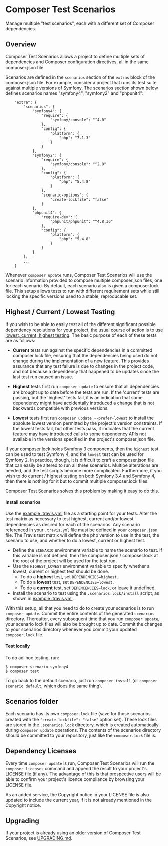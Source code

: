 # Composer Test Scenarios

Manage multiple "test scenarios", each with a different set of Composer dependencies.

## Overview

Composer Test Scenarios allows a project to define multiple sets of dependencies and Composer configuration directives, all in the same composer.json file.

Scenarios are defined in the `scenarios` section of the `extras` block of the composer.json file. For example, consider a project that runs its test suite against multiple versions of Symfony. The scenarios section shown below defines scenarios names "symfony4", "symfony2" and "phpunit4":
```
    "extra": {
        "scenarios": {
            "symfony4": {
                "require": {
                    "symfony/console": "^4.0"
                },
                "config": {
                    "platform": {
                        "php": "7.1.3"
                    }
                }
            },
            "symfony2": {
                "require": {
                    "symfony/console": "^2.8"
                },
                "config": {
                    "platform": {
                        "php": "5.4.8"
                    }
                },
                "scenario-options": {
                    "create-lockfile": "false"
                }
            },
            "phpunit4": {
                "require-dev": {
                    "phpunit/phpunit": "^4.8.36"
                },
                "config": {
                    "platform": {
                        "php": "5.4.8"
                    }
                }
            }
        },
        ...
    }
```
Whenever `composer update` runs, Composer Test Scenarios will use the scenario information provided to compose multiple composer.json files, one for each scenario. By default, each scenario also is given a composer.lock file. This setup allows tests to run with different requirement sets while still locking the specific versions used to a stable, reproducable set.

## Highest / Current / Lowest Testing

If you wish to be able to easily test all of the different significant possible dependency resolutions for your project, the usual course of action is to use [lowest, current, highest testing](https://blog.wyrihaximus.net/2015/06/test-lowest-current-and-highest-possible-on-travis/). The basic purpose of each of these tests are as follows:

- **Current** tests run against the specific dependencies in a committed composer.lock file, ensuring that the dependencies being used do not change during the implementation of a new feature. This provides assurance that any test failure is due to changes in the project code, and not because a dependency that happened to be updates since the last test run caused an issue.

- **Highest** tests first run `composer update` to ensure that all dependencies are brought up to date before the tests are run. If the 'current' tests are passing, but the 'highest' tests fail, it is an indication that some dependency might have accidentally introduced a change that is not backwards compatible with previous versions.

- **Lowest** tests first run `composer update --prefer-lowest` to install the absolute lowest version permitted by the project's version constraints. If the lowest tests fail, but other tests pass, it indicates that the current feature may have introduced calls to some dependency APIs not available in the versions specified in the project's composer.json file.

If your composer.lock holds Symfony 3 components, then the `highest` test can be used to test Symfony 4, and the `lowest` test can be used for Symfony 2. In practice, though, it is difficult to craft a composer.json file that can easily be altered to run all three scenarios. Multipe alterations are needed, and the test scripts become more complicated. Furthermore, if you wish to do current / highest testing on both Symfony 3.4 and Symfony 4, then there is nothing for it but to commit multiple composer.lock files.

Composer Test Scenarios solves this problem by making it easy to do this.

#### Install scenarios

Use the [example .travis.yml](example.travis.yml) file as a starting point for your tests. Alter the test matrix as necessary to test highest, current and/or lowest dependencies as desired for each of the scenarios. Any scenario referenced in your `.travis.yml` file must be defined in your `composer.json` file. The Travis test matrix will define the php version to use in the test, the scenario to use, and whether to do a lowest, current or highest test.

- Define the `SCENARIO` environment variable to name the scenario to test. If this variable is not defined, then the composer.json / composer.lock at the root of the project will be used for the test run.
- Use the `HIGHEST_LOWEST` environment variable to specify whether a lowest, current or highest test should be done.
  - To do a **highest** test, set `DEPENDENCIES=highest`.
  - To do a **lowest** test, set `DEPENDENCIES=lowest`.
  - To do a **current** test, set `DEPENCENCIES=lock`, or leave it undefined.
- Install the scenario to test using the `.scenarios.lock/install` script, as shown in [example .travis.yml](example.travis.yml).

With this setup, all that you need to do to create your scenarios is to run `composer update`. Commit the entire contents of the generated `scenarios` directory. Thereafter, every subsequent time that you run `composer update`, your scenario lock files will also be brought up to date. Commit the changes to your scenarios directory whenever you commit your updated `composer.lock` file.

#### Test locally

To do ad-hoc testing, run:
```
$ composer scenario symfony4
$ composer test
```
To go back to the default scenario, just run `composer install` (or `composer scenario default`, which does the same thing).

## Scenarios folder

Each scenario has its own `composer.lock` file (save for those scenarios created with the `"create-lockfile": "false"` option set). These lock files are stored in the `.scenarios.lock` directory, which is created automatically during `composer update` operations. The contents of the scenarios directory should be committed to your repository, just like the `composer.lock` file is.

## Dependency Licenses

Every time `composer update` is run, Composer Test Scenarios will run the `composer licenses` command and append the result to your project's LICENSE file (if any). The advantage of this is that prospective users will be able to confirm your project's licence compliance by browsing your LICENSE file.

As an added service, the Copyright notice in your LICENSE file is also updated to include the current year, if it is not already mentioned in the Copyright notice.

## Upgrading

If your project is already using an older version of Composer Test Scenarios, see [UPGRADING.md](UPGRADING.md).
